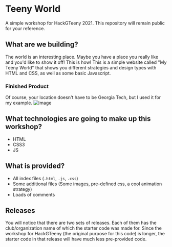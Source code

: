 # Teeny World
A simple workshop for HackGTeeny 2021. This repository will remain public for your reference.

## What are we building?
The world is an interesting place. Maybe you have a place you really like and you'd like to show it off! This is how! This is a simple website called "My Teeny World" that shows you different strategies and design types with HTML and CSS, as well as some basic Javascript.

### Finished Product
Of course, your location doesn't have to be Georgia Tech, but I used it for my example.
![image](https://user-images.githubusercontent.com/57043533/134099734-d1dc2e6c-9c02-4939-9871-53ca369f4e3f.png)


## What technologies are going to make up this workshop?
- HTML
- CSS3
- JS

## What is provided?
- All index files (`.html`, `.js`, `.css`)
- Some additional files (Some images, pre-defined css, a cool animation strategy)
- Loads of comments

## Releases
You will notice that there are two sets of releases. Each of them has the club/organization name of which the starter code was made for. Since the workshop for HackGTeeny (the original purpose for this code) is longer, the starter code in that release will have much less pre-provided code.
